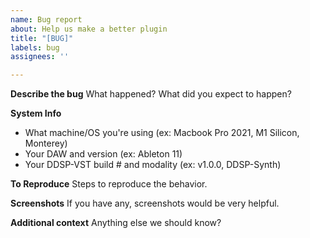 ```yaml
---
name: Bug report
about: Help us make a better plugin
title: "[BUG]"
labels: bug
assignees: ''

---
```


**Describe the bug**
What happened? What did you expect to happen?


**System Info**
- What machine/OS you're using (ex: Macbook Pro 2021, M1 Silicon, Monterey)
- Your DAW and version (ex: Ableton 11) 
-  Your DDSP-VST build # and modality (ex: v1.0.0, DDSP-Synth) 


**To Reproduce**
Steps to reproduce the behavior.


**Screenshots**
If you have any, screenshots would be very helpful.

**Additional context**
Anything else we should know?
